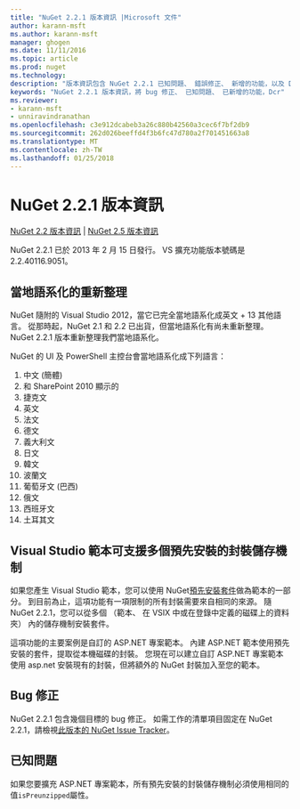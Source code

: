 ```yaml
---
title: "NuGet 2.2.1 版本資訊 |Microsoft 文件"
author: karann-msft
ms.author: karann-msft
manager: ghogen
ms.date: 11/11/2016
ms.topic: article
ms.prod: nuget
ms.technology: 
description: "版本資訊包含 NuGet 2.2.1 已知問題、 錯誤修正、 新增的功能，以及 Dcr。"
keywords: "NuGet 2.2.1 版本資訊，將 bug 修正、 已知問題、 已新增的功能，Dcr"
ms.reviewer:
- karann-msft
- unniravindranathan
ms.openlocfilehash: c3e912dcabeb3a26c880b42560a3cec6f7bf2db9
ms.sourcegitcommit: 262d026beeffd4f3b6fc47d780a2f701451663a8
ms.translationtype: MT
ms.contentlocale: zh-TW
ms.lasthandoff: 01/25/2018
---
```

# <a name="nuget-221-release-notes"></a>NuGet 2.2.1 版本資訊

[NuGet 2.2 版本資訊](../release-notes/nuget-2.2.md) | [NuGet 2.5 版本資訊](../release-notes/nuget-2.5.md)

NuGet 2.2.1 已於 2013 年 2 月 15 日發行。  VS 擴充功能版本號碼是 2.2.40116.9051。

## <a name="localization-refresh"></a>當地語系化的重新整理
NuGet 隨附的 Visual Studio 2012，當它已完全當地語系化成英文 + 13 其他語言。  從那時起，NuGet 2.1 和 2.2 已出貨，但當地語系化有尚未重新整理。  NuGet 2.2.1 版本重新整理我們當地語系化。

NuGet 的 UI 及 PowerShell 主控台會當地語系化成下列語言：

1. 中文 (簡體)
1. 和 SharePoint 2010 顯示的
1. 捷克文
1. 英文
1. 法文
1. 德文
1. 義大利文
1. 日文
1. 韓文
1. 波蘭文
1. 葡萄牙文 (巴西)
1. 俄文
1. 西班牙文
1. 土耳其文

## <a name="visual-studio-templates-support-multiple-preinstalled-package-repositories"></a>Visual Studio 範本可支援多個預先安裝的封裝儲存機制
如果您產生 Visual Studio 範本，您可以使用 NuGet[預先安裝套件](../visual-studio-extensibility/visual-studio-templates.md)做為範本的一部分。  到目前為止，這項功能有一項限制的所有封裝需要來自相同的來源。  隨 NuGet 2.2.1，您可以從多個 （範本、 在 VSIX 中或在登錄中定義的磁碟上的資料夾） 內的儲存機制安裝套件。

這項功能的主要案例是自訂的 ASP.NET 專案範本。  內建 ASP.NET 範本使用預先安裝的套件，提取從本機磁碟的封裝。  您現在可以建立自訂 ASP.NET 專案範本使用 asp.net 安裝現有的封裝，但將額外的 NuGet 封裝加入至您的範本。

## <a name="bug-fixes"></a>Bug 修正
NuGet 2.2.1 包含幾個目標的 bug 修正。 如需工作的清單項目固定在 NuGet 2.2.1，請檢視[此版本的 NuGet Issue Tracker](http://nuget.codeplex.com/workitem/list/advanced?keyword=&status=Closed&type=All&priority=All&release=NuGet%202.2.1&assignedTo=All&component=All&sortField=LastUpdatedDate&sortDirection=Descending&page=0)。


## <a name="known-issues"></a>已知問題

如果您要擴充 ASP.NET 專案範本，所有預先安裝的封裝儲存機制必須使用相同的值`isPreunzipped`屬性。
